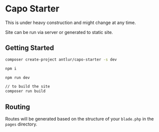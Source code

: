 # Capo Starter

This is under heavy construction and might change at any time.

Site can be run via server or generated to static site.

## Getting Started

```bash
composer create-project antlur/capo-starter -s dev

npm i

npm run dev

// to build the site
composer run build
```

## Routing

Routes will be generated based on the structure of your `blade.php` in the `pages` directory.

